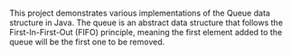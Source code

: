 This project demonstrates various implementations of the Queue data structure in Java. The queue is an abstract data structure that follows the First-In-First-Out (FIFO) principle, meaning the first element added to the queue will be the first one to be removed.
